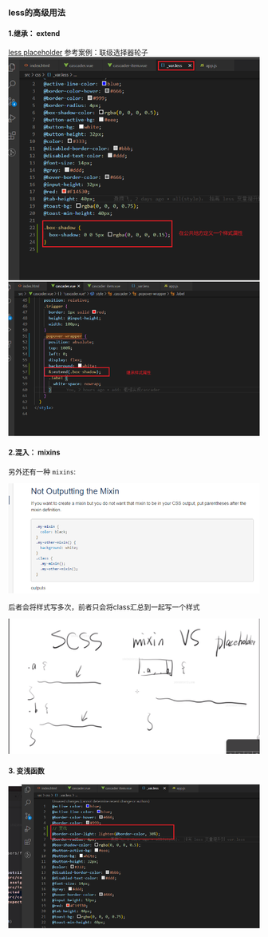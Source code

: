 ###  less的高级用法 
#### 1.继承： extend
[less placeholder](https://less.bootcss.com/features/#extend)
参考案例：联级选择器轮子
![1](./4less高级用法1.png)
![1](./4less高级用法2.png)

#### 2.混入： mixins
另外还有一种 `mixins`:

![1](./4less高级用法3.png)

后者会将样式写多次，前者只会将class汇总到一起写一个样式

![1](./4less高级用法4.png)

#### 3. 变浅函数
![1](./4less高级用法5.png)
